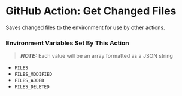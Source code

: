 # GitHub Action: Get Changed Files
Saves changed files to the environment for use by other actions.

### Environment Variables Set By This Action
>***NOTE:*** Each value will be an array formatted as a JSON string
* `FILES`
* `FILES_MODIFIED`
* `FILES_ADDED`
* `FILES_DELETED`
